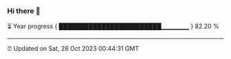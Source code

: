 ### Hi there 👋

⏳ Year progress { ████████████████████████▁▁▁▁▁▁ } 82.20 %

---

⏰ Updated on Sat, 28 Oct 2023 00:44:31 GMT
